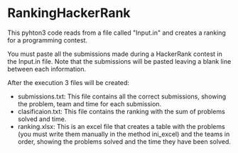 # RankingHackerRank
This pyhton3 code reads from a file called "Input.in" and creates a ranking for a programming contest.

You must paste all the submissions made during a HackerRank contest in the Input.in file. Note that the submissions will be pasted leaving a blank line between each information.

After the execution 3 files will be created:
  - submissions.txt: This file contains all the correct submissions, showing the problem, team and time for each submission.
  - clasificaion.txt: This file contains the ranking with the sum of problems solved and time.
  - ranking.xlsx: This is an excel file that creates a table with the problems (you must write them manually in the method ini_excel) and the teams in order, showing the problems solved and the time they have been solved.  
